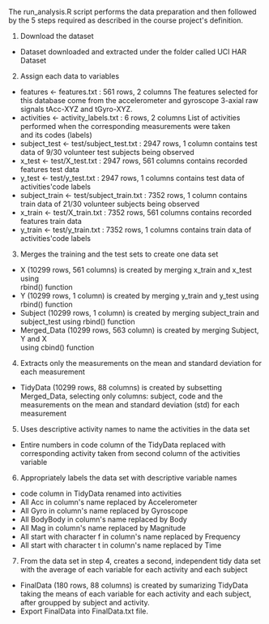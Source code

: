 The run_analysis.R script performs the data preparation and then followed by the 
5 steps required as described in the course project's definition.

1. Download the dataset
  + Dataset downloaded and extracted under the folder called UCI HAR Dataset

2. Assign each data to variables
  + features <- features.txt : 561 rows, 2 columns
    The features selected for this database come from the accelerometer and                     gyroscope 3-axial raw signals tAcc-XYZ and tGyro-XYZ.
  + activities <- activity_labels.txt : 6 rows, 2 columns
    List of activities performed when the corresponding measurements were taken     
    and its codes (labels)
  + subject_test <- test/subject_test.txt : 2947 rows, 1 column
    contains test data of 9/30 volunteer test subjects being observed
  + x_test <- test/X_test.txt : 2947 rows, 561 columns
    contains recorded features test data
  + y_test <- test/y_test.txt : 2947 rows, 1 columns
    contains test data of activities'code labels
  + subject_train <- test/subject_train.txt : 7352 rows, 1 column
    contains train data of 21/30 volunteer subjects being observed
  + x_train <- test/X_train.txt : 7352 rows, 561 columns
    contains recorded features train data
  + y_train <- test/y_train.txt : 7352 rows, 1 columns
    contains train data of activities'code labels

3. Merges the training and the test sets to create one data set
  + X (10299 rows, 561 columns) is created by merging x_train and x_test using      
  rbind() function
  + Y (10299 rows, 1 column) is created by merging y_train and y_test using         
  rbind() function
  + Subject (10299 rows, 1 column) is created by merging subject_train and                    subject_test using rbind() function
  + Merged_Data (10299 rows, 563 column) is created by merging Subject, Y and X     
  using cbind() function

4. Extracts only the measurements on the mean and standard deviation for each                   measurement
  + TidyData (10299 rows, 88 columns) is created by subsetting Merged_Data,                     selecting only columns: subject, code and the measurements on the mean and 
    standard deviation (std) for each measurement

5. Uses descriptive activity names to name the activities in the data set
  + Entire numbers in code column of the TidyData replaced with corresponding 
    activity taken from second column of the activities variable

6.  Appropriately labels the data set with descriptive variable names
  + code column in TidyData renamed into activities
  + All Acc in column's name replaced by Accelerometer
  + All Gyro in column's name replaced by Gyroscope
  + All BodyBody in column's name replaced by Body
  + All Mag in column's name replaced by Magnitude
  + All start with character f in column's name replaced by Frequency
  + All start with character t in column's name replaced by Time

7.  From the data set in step 4, creates a second, independent tidy data set 
    with the average of each variable for each activity and each subject
  + FinalData (180 rows, 88 columns) is created by sumarizing TidyData 
    taking the means of each variable for each activity and each subject, 
    after groupped by     subject and activity.
  + Export FinalData into FinalData.txt file.